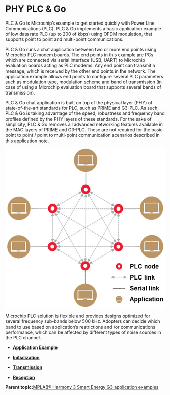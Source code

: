 # PHY PLC & Go

PLC & Go is Microchip’s example to get started quickly with Power Line Communications \(PLC\). PLC & Go implements a basic application example of low data rate PLC \(up to 200 of kbps\) using OFDM modulation, that supports point to point and multi-point communications.

PLC & Go runs a chat application between two or more end points using Microchip PLC modem boards. The end points in this example are PCs which are connected via serial interface \(USB, UART\) to Microchip evaluation boards acting as PLC modems. Any end point can transmit a message, which is received by the other end points in the network. The application example allows end points to configure several PLC parameters such as modulation type, modulation scheme and band of transmission \(in case of using a Microchip evaluation board that supports several bands of transmission\).

PLC & Go chat application is built on top of the physical layer \(PHY\) of state-of-the-art standards for PLC, such as PRIME and G3-PLC. As such, PLC & Go is taking advantage of the speed, robustness and frequency band profiles defined by the PHY layers of these standards. For the sake of simplicity, PLC & Go removes all advanced networking features available in the MAC layers of PRIME and G3-PLC. These are not required for the basic point to point / point to multi-point communication scenarios described in this application note.

![](GUID-E4B51A9B-B50A-440D-B879-7C2900F6E9A7-low.png)

Microchip PLC solution is flexible and provides designs optimized for several frequency sub-bands below 500 kHz. Adopters can decide which band to use based on application’s restrictions and /or communications performance, which can be affected by different types of noise sources in the PLC channel.

-   **[Application Example](GUID-CB22CEE4-8CC0-4FE4-BE82-CAFC9A5F41E2.md)**  

-   **[Initialization](GUID-7776C4FC-5833-4CB1-9BAF-C01556DDBFCE.md)**  

-   **[Transmission](GUID-70689C32-0169-48F9-804C-90A895A3902E.md)**  

-   **[Reception](GUID-E0EBAD62-17FF-4DD7-8C0D-FD842C97ACED.md)**  


**Parent topic:**[MPLAB® Harmony 3 Smart Energy G3 application examples](GUID-E7088925-2B61-4F0B-A288-229317BC6841.md)

